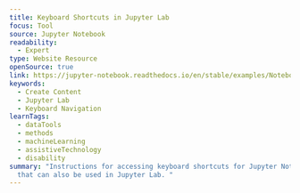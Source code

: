 ```yaml
---
title: Keyboard Shortcuts in Jupyter Lab
focus: Tool
source: Jupyter Notebook
readability:
  - Expert
type: Website Resource
openSource: true
link: https://jupyter-notebook.readthedocs.io/en/stable/examples/Notebook/Notebook%20Basics.html#Keyboard-Navigation
keywords:
  - Create Content
  - Jupyter Lab
  - Keyboard Navigation
learnTags:
  - dataTools
  - methods
  - machineLearning
  - assistiveTechnology
  - disability
summary: "Instructions for accessing keyboard shortcuts for Jupyter Notebook
  that can also be used in Jupyter Lab. "
---
```

